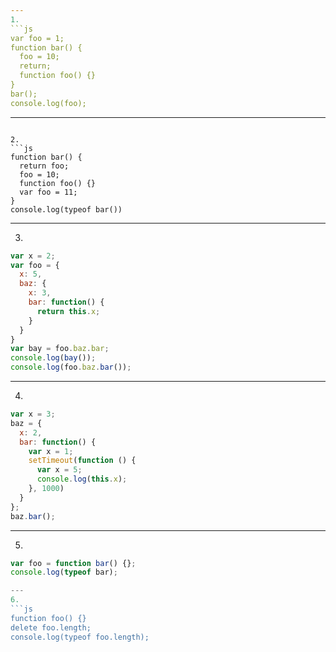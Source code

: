 ```yaml
---
1.
```js
var foo = 1;
function bar() {
  foo = 10;
  return;
  function foo() {}
}
bar();
console.log(foo);
```

---
```

2.
```js
function bar() {
  return foo;
  foo = 10;
  function foo() {}
  var foo = 11;
}
console.log(typeof bar())
```

---
3.
```js
var x = 2;
var foo = {
  x: 5,
  baz: {
    x: 3,
    bar: function() {
      return this.x;
    }
  }
}
var bay = foo.baz.bar;
console.log(bay());
console.log(foo.baz.bar());
```

---
4.
```js
var x = 3;
baz = {
  x: 2,
  bar: function() {
    var x = 1;
    setTimeout(function () {
      var x = 5;
      console.log(this.x);
    }, 1000)
  }
};
baz.bar();
```

---
5.
```js
var foo = function bar() {};
console.log(typeof bar);

---
6.
```js
function foo() {}
delete foo.length;
console.log(typeof foo.length);
```
